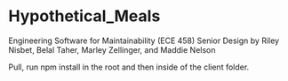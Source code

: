 # Hypothetical_Meals

Engineering Software for Maintainability (ECE 458) Senior Design by Riley Nisbet, Belal Taher, Marley Zellinger, and Maddie Nelson

Pull, run npm install in the root and then inside of the client folder.
